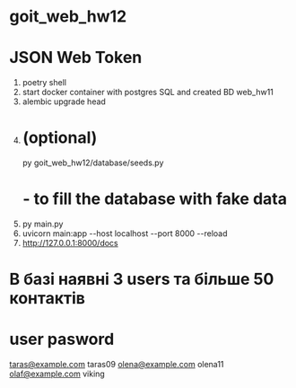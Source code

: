 # goit_web_hw12
# JSON Web Token
1. poetry shell
2. start docker container with postgres SQL
   and created BD web_hw11
3. alembic upgrade head
4. # (optional) 
   py goit_web_hw12/database/seeds.py
   # - to fill the database with fake data
5. py main.py
6. uvicorn main:app --host localhost --port 8000 --reload
7. http://127.0.0.1:8000/docs

# В базі наявні 3 users та більше 50 контактів
# user                 pasword
  taras@example.com    taras09
  olena@example.com    olena11
  olaf@example.com     viking